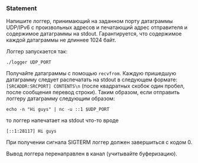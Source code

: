 ### Statement

Напишите логгер, принимающий на заданном порту датаграммы UDP/IPv6 с произвольных адресов
            и печатающий адрес отправителя и содержимое датаграммы на stdout. Гарантируется,
            что содержимое каждой датаграммы не длиннее 1024 байт.
        

Логгер запускается так:
        

```
./logger UDP_PORT
```
        
Получайте датаграммы с помощью `recvfrom`. Каждую пришедшую датаграмму
            следует распечатать на stdout в следующем формате: `[SRCADDR:SRCPORT] CONTENTS\n`
            (после квадратных скобок один пробел, после сообщения перевод строки). Таким образом, если отправить логгеру датаграмму
            следующим образом:
        

```
echo -n "Hi guys" | nc -u ::1 $UDP_PORT
```
        
то логгер напечатает на stdout что-то вроде
        

```
[::1:28117] Hi guys
```
        
При получении сигнала SIGTERM логгер должен завершиться с кодом 0.
        

Вывод логгера перенаправлен в канал (учитывайте буферизацию).
    

